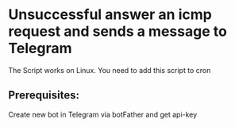 # Unsuccessful answer an icmp request and sends a message to Telegram

The Script works on Linux. You need to add this script to cron 

## Prerequisites:

Create new bot in Telegram via botFather and get api-key 
